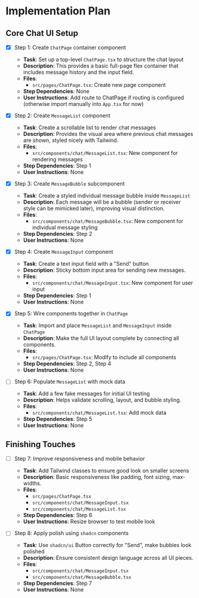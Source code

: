 # Implementation Plan

## Core Chat UI Setup

- [x] Step 1: Create `ChatPage` container component
  - **Task**: Set up a top-level `ChatPage.tsx` to structure the chat layout
  - **Description**: This provides a basic full-page flex container that includes message history and the input field.
  - **Files**:
    - `src/pages/ChatPage.tsx`: Create new page component
  - **Step Dependencies**: None
  - **User Instructions**: Add route to ChatPage if routing is configured (otherwise import manually into `App.tsx` for now)

- [x] Step 2: Create `MessageList` component
  - **Task**: Create a scrollable list to render chat messages
  - **Description**: Provides the visual area where previous chat messages are shown, styled nicely with Tailwind.
  - **Files**:
    - `src/components/chat/MessageList.tsx`: New component for rendering messages
  - **Step Dependencies**: Step 1
  - **User Instructions**: None

- [x] Step 3: Create `MessageBubble` subcomponent
  - **Task**: Create a styled individual message bubble inside `MessageList`
  - **Description**: Each message will be a bubble (sender or receiver style can be mimicked later), improving visual distinction.
  - **Files**:
    - `src/components/chat/MessageBubble.tsx`: New component for individual message styling
  - **Step Dependencies**: Step 2
  - **User Instructions**: None

- [x] Step 4: Create `MessageInput` component
  - **Task**: Create a text input field with a "Send" button
  - **Description**: Sticky bottom input area for sending new messages.
  - **Files**:
    - `src/components/chat/MessageInput.tsx`: New component for user input
  - **Step Dependencies**: Step 1
  - **User Instructions**: None

- [x] Step 5: Wire components together in `ChatPage`
  - **Task**: Import and place `MessageList` and `MessageInput` inside `ChatPage`
  - **Description**: Make the full UI layout complete by connecting all components.
  - **Files**:
    - `src/pages/ChatPage.tsx`: Modify to include all components
  - **Step Dependencies**: Step 2, Step 4
  - **User Instructions**: None

- [ ] Step 6: Populate `MessageList` with mock data
  - **Task**: Add a few fake messages for initial UI testing
  - **Description**: Helps validate scrolling, layout, and bubble styling.
  - **Files**:
    - `src/components/chat/MessageList.tsx`: Add mock data
  - **Step Dependencies**: Step 5
  - **User Instructions**: None

## Finishing Touches

- [ ] Step 7: Improve responsiveness and mobile behavior
  - **Task**: Add Tailwind classes to ensure good look on smaller screens
  - **Description**: Basic responsiveness like padding, font sizing, max-widths.
  - **Files**:
    - `src/pages/ChatPage.tsx`
    - `src/components/chat/MessageInput.tsx`
    - `src/components/chat/MessageList.tsx`
  - **Step Dependencies**: Step 6
  - **User Instructions**: Resize browser to test mobile look

- [ ] Step 8: Apply polish using `shadcn` components
  - **Task**: Use `shadcn/ui` Button correctly for "Send", make bubbles look polished
  - **Description**: Ensure consistent design language across all UI pieces.
  - **Files**:
    - `src/components/chat/MessageInput.tsx`
    - `src/components/chat/MessageBubble.tsx`
  - **Step Dependencies**: Step 7
  - **User Instructions**: None

